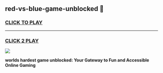 
## red-vs-blue-game-unblocked 👋
<h3>
<a href="https://premium.freeplayer.one?title=red-vs-blue-game-unblocked&ref=14F">CLICK TO PLAY</a></h3>
<hr>

<h3>
<a href="https://premium.freeplayer.one?title=red-vs-blue-game-unblocked&ref=14F">CLICK 2 PLAY</a>
  
</h3>

<a href="https://premium.freeplayer.one?title=red-vs-blue-game-unblocked&ref=12F/"><img src="https://clearcache.store/games.png"></a>


**worlds hardest game unblocked: Your Gateway to Fun and Accessible Online Gaming**
